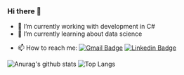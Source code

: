 ### Hi there 👋

- 🔭 I’m currently working with development in C#
- 🌱 I’m currently learning about data science
<!--- 👯 I’m looking to collaborate on ...
- 🤔 I’m looking for help with ...
- 💬 Ask me about ...-->
- 📫 How to reach me: [![Gmail Badge](https://img.shields.io/badge/-brenda.goncalves965@gmail.com-c14438?style=flat-square&logo=Gmail&logoColor=white&link=mailto:brenda.goncalves965@gmail.com)](mailto:brenda.goncalves965@gmail.com)
[![Linkedin Badge](https://img.shields.io/badge/-BrendaGonçalves-blue?style=flat-square&logo=Linkedin&logoColor=white&link=https://www.linkedin.com/in/brenda-gon%C3%A7alves-4ababb146/)](https://www.linkedin.com/in/brenda-gon%C3%A7alves-4ababb146/) 



![Anurag's github stats](https://github-readme-stats.vercel.app/api?username=brendacgoncalves97&show_icons=true&theme=radical) ![Top Langs](https://github-readme-stats.vercel.app/api/top-langs/?username=brendacgoncalves97&layout=compact)


